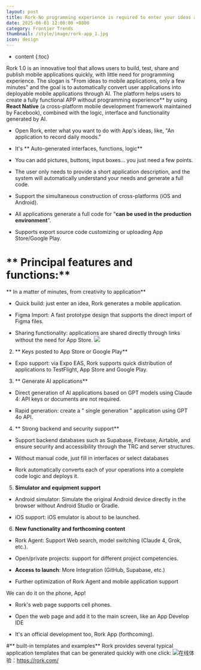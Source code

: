 ```yaml
---
layout: post
title: Rork-No programming experience is required to enter your ideas and needs.
date: 2025-06-01 12:00:00 +0800
category: Frontier Trends
thumbnail: /style/image/rork-app_1.jpg
icon: design
---
```

* content
{:toc}

Rork 1.0 is an innovative tool that allows users to build, test, share and publish mobile applications quickly, with little need for programming experience.
The slogan is "From ideas to mobile applications, only a few minutes" and the goal is to automatically convert user applications into deployable mobile applications through AI.
The platform helps users to create a fully functional APP without programming experience** by using **React Native** (a cross-platform mobile development framework maintained by Facebook), combined with the logic, interface and functionality generated by AI.

- Open Rork, enter what you want to do with App's ideas, like, "An application to record daily moods."

- It's ** Auto-generated interfaces, functions, logic**

- You can add pictures, buttons, input boxes... you just need a few points.

- The user only needs to provide a short application description, and the system will automatically understand your needs and generate a full code.

- Support the simultaneous construction of cross-platforms (iOS and Android).

- All applications generate a full code for "**can be used in the production environment**".

- Supports export source code customizing or uploading App Store/Google Play.

# ** Principal features and functions:**
** In a matter of minutes, from creativity to application**

- Quick build: just enter an idea, Rork generates a mobile application.

- Figma Import: A fast prototype design that supports the direct import of Figma files.

- Sharing functionality: applications are shared directly through links without the need for App Store.
![](https://assets-v2.circle.so/7ts69hw5awpwqgk2kssmdac8mcnl)
2. ** Keys posted to App Store or Google Play**

- Expo support: via Expo EAS, Rork supports quick distribution of applications to TestFlight, App Store and Google Play.

3. ** Generate AI applications**

- Direct generation of AI applications based on GPT models using Claude 4: API keys or documents are not required.

- Rapid generation: create a " single generation " application using GPT 4o API.

4. ** Strong backend and security support**

- Support backend databases such as Supabase, Firebase, Airtable, and ensure security and accessibility through the TRC and server structures.

- Without manual code, just fill in interfaces or select databases

- Rork automatically converts each of your operations into a complete code logic and deploys it.

5. **Simulator and equipment support**

- Android simulator: Simulate the original Android device directly in the browser without Android Studio or Gradle.

- iOS support: iOS emulator is about to be launched.

6. **New functionality and forthcoming content**

- Rork Agent: Support Web search, model switching (Claude 4, Grok, etc.).

- Open/private projects: support for different project competencies.

- **Access to launch**:
More Integration (GitHub, Supabase, etc.)

- Further optimization of Rork Agent and mobile application support

We can do it on the phone, App!

- Rork's web page supports cell phones.

- Open the web page and add it to the main screen, like an App Develop IDE

- It's an official development too, Rork App (forthcoming).


#** built-in templates and examples**
Rork provides several typical application templates that can be generated quickly with one click:
![](https://assets-v2.circle.so/yh9wyn7gw5pmpnoo13xcf3a2fpdz)在线体验：https://rork.com/
